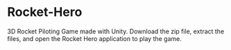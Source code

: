 # Rocket-Hero
3D Rocket Piloting Game made with Unity. Download the zip file, extract the files, and open the Rocket Hero application to play the game.
